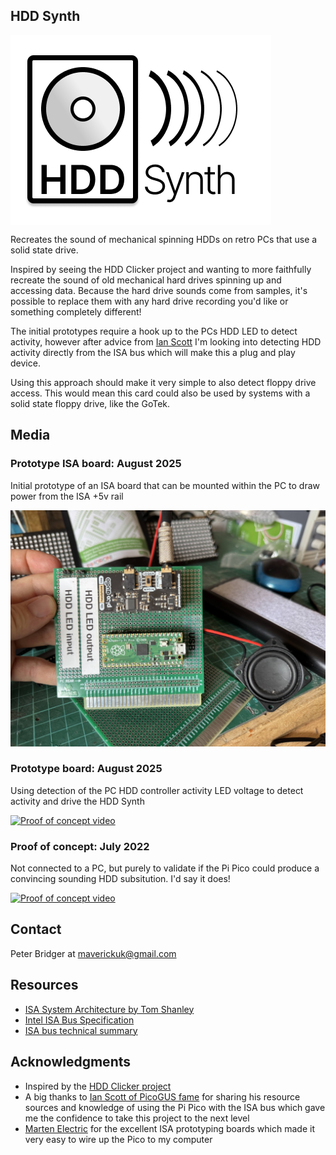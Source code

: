## HDD Synth
<div style="background: white; display: inline-block; padding: 8px;">
  <img src="images/HDDSynthLogoSmall.png" alt="Logo">
</div>

Recreates the sound of mechanical spinning HDDs on retro PCs that use a solid state drive.

Inspired by seeing the HDD Clicker project and wanting to more faithfully recreate the sound of old mechanical hard drives spinning up and accessing data. Because the hard drive sounds come from samples, it's possible to replace them with any hard drive recording you'd like or something completely different!

The initial prototypes require a hook up to the PCs HDD LED to detect activity, however after advice from [Ian Scott](https://picog.us/) I'm looking into detecting HDD activity directly from the ISA bus which will make this a plug and play device.

Using this approach should make it very simple to also detect floppy drive access. This would mean this card could also be used by systems with a solid state floppy drive, like the GoTek.

## Media
### Prototype ISA board: August 2025
Initial prototype of an ISA board that can be mounted within the PC to draw power from the ISA +5v rail

![Prototype ISA board](images/ISAPrototype1.jpg)

### Prototype board: August 2025
Using detection of the PC HDD controller activity LED voltage to detect activity and drive the HDD Synth

[![Proof of concept video](https://img.youtube.com/vi/yZhKAbbrKRM/0.jpg)](https://youtu.be/yZhKAbbrKRM)

### Proof of concept: July 2022
Not connected to a PC, but purely to validate if the Pi Pico could produce a convincing sounding HDD subsitution. I'd say it does!

[![Proof of concept video](https://img.youtube.com/vi/V0S9wBl7J3U/0.jpg)](https://youtu.be/V0S9wBl7J3U)



<!--
## Usage


## License
-->

## Contact
Peter Bridger at [maverickuk@gmail.com](maverickuk@gmail.com)

## Resources
- [ISA System Architecture by Tom Shanley](https://archive.org/details/ISA_System_Architecture)
- [Intel ISA Bus Specification](https://archive.org/details/bitsavers_intelbusSpep89_3342148)
- [ISA bus technical summary](http://wearcam.org/ece385/lecture6/isa.htm)

## Acknowledgments
- Inspired by the [HDD Clicker project](https://www.serdashop.com/HDDClicker)
- A big thanks to [Ian Scott of PicoGUS fame](https://picog.us/) for sharing his resource sources and knowledge of using the Pi Pico with the ISA bus which gave me the confidence to take this project to the next level
- [Marten Electric](https://www.martenelectric.cz/) for the excellent ISA prototyping boards which made it very easy to wire up the Pico to my computer